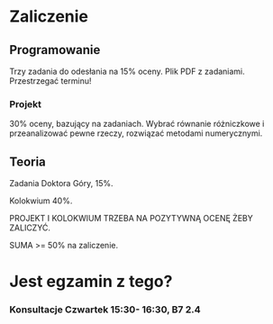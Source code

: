 # Zaliczenie

## Programowanie

Trzy zadania do odesłania na 15% oceny. Plik PDF z zadaniami. Przestrzegać terminu!

### Projekt

30% oceny, bazujący na zadaniach. Wybrać równanie różniczkowe i przeanalizować pewne rzeczy, rozwiązać metodami numerycznymi.

## Teoria

Zadania Doktora Góry, 15%.

Kolokwium 40%.

PROJEKT I KOLOKWIUM TRZEBA NA POZYTYWNĄ OCENĘ ŻEBY ZALICZYĆ.

SUMA >= 50% na zaliczenie.

# Jest egzamin z tego?

### Konsultacje Czwartek 15:30- 16:30, B7 2.4
